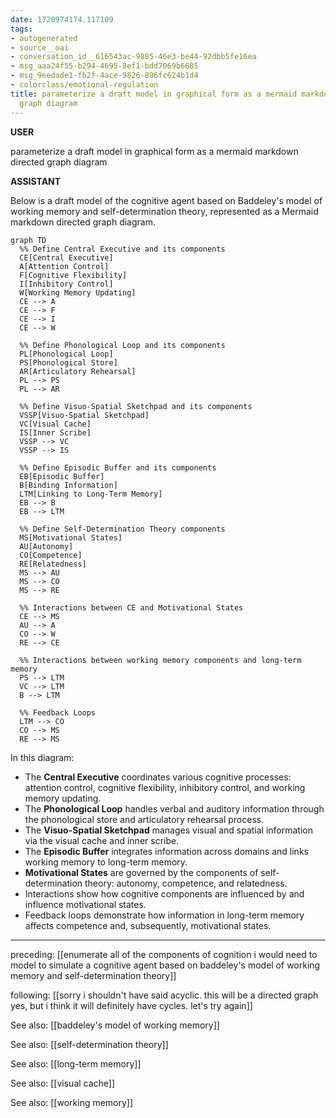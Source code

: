 ```yaml
---
date: 1720974174.117109
tags:
- autogenerated
- source__oai
- conversation_id__616543ac-9885-46e3-be44-92dbb5fe16ea
- msg_aaa24f55-b294-4695-8ef1-bdd7069b6685
- msg_9eedade1-fb2f-4ace-9826-896fc624b1d4
- colorclass/emotional-regulation
title: parameterize a draft model in graphical form as a mermaid markdown directed
  graph diagram
---
```


**USER**

parameterize a draft model in graphical form as a mermaid markdown directed graph diagram


**ASSISTANT**

Below is a draft model of the cognitive agent based on Baddeley's model of working memory and self-determination theory, represented as a Mermaid markdown directed graph diagram.

```mermaid
graph TD
  %% Define Central Executive and its components
  CE[Central Executive]
  A[Attention Control]
  F[Cognitive Flexibility]
  I[Inhibitory Control]
  W[Working Memory Updating]
  CE --> A
  CE --> F
  CE --> I
  CE --> W
  
  %% Define Phonological Loop and its components
  PL[Phonological Loop]
  PS[Phonological Store]
  AR[Articulatory Rehearsal]
  PL --> PS
  PL --> AR
  
  %% Define Visuo-Spatial Sketchpad and its components
  VSSP[Visuo-Spatial Sketchpad]
  VC[Visual Cache]
  IS[Inner Scribe]
  VSSP --> VC
  VSSP --> IS
  
  %% Define Episodic Buffer and its components
  EB[Episodic Buffer]
  B[Binding Information]
  LTM[Linking to Long-Term Memory]
  EB --> B
  EB --> LTM

  %% Define Self-Determination Theory components
  MS[Motivational States]
  AU[Autonomy]
  CO[Competence]
  RE[Relatedness]
  MS --> AU
  MS --> CO
  MS --> RE
  
  %% Interactions between CE and Motivational States
  CE --> MS
  AU --> A
  CO --> W
  RE --> CE

  %% Interactions between working memory components and long-term memory
  PS --> LTM
  VC --> LTM
  B --> LTM

  %% Feedback Loops
  LTM --> CO
  CO --> MS
  RE --> MS
```

In this diagram:
- The **Central Executive** coordinates various cognitive processes: attention control, cognitive flexibility, inhibitory control, and working memory updating.
- The **Phonological Loop** handles verbal and auditory information through the phonological store and articulatory rehearsal process.
- The **Visuo-Spatial Sketchpad** manages visual and spatial information via the visual cache and inner scribe.
- The **Episodic Buffer** integrates information across domains and links working memory to long-term memory.
- **Motivational States** are governed by the components of self-determination theory: autonomy, competence, and relatedness.
- Interactions show how cognitive components are influenced by and influence motivational states.
- Feedback loops demonstrate how information in long-term memory affects competence and, subsequently, motivational states.


---

preceding: [[enumerate all of the components of cognition i would need to model to simulate a cognitive agent based on baddeley's model of working memory and self-determination theory]]  


following: [[sorry i shouldn't have said acyclic. this will be a directed graph yes, but i think it will definitely have cycles. let's try again]]

See also: [[baddeley's model of working memory]]


See also: [[self-determination theory]]


See also: [[long-term memory]]


See also: [[visual cache]]


See also: [[working memory]]